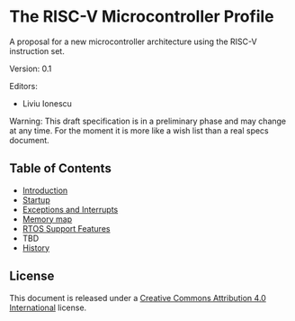 # The RISC-V Microcontroller Profile

A proposal for a new microcontroller architecture using the RISC-V instruction set.

Version: 0.1

Editors:
* Liviu Ionescu

Warning: This draft specification is in a preliminary phase and may change at any time. For the moment it is more like a wish list than a real specs document.


## Table of Contents

* [Introduction](introduction.md)
* [Startup](startup.md)
* [Exceptions and Interrupts](exceptions-and-interrupts.md)
* [Memory map](memory-map.md)
* [RTOS Support Features](rtos-support-features.md)
* TBD
* [History](history.md)

## License

This document is released under a [Creative Commons Attribution 4.0 International](https://creativecommons.org/licenses/by/4.0/legalcode) license.

